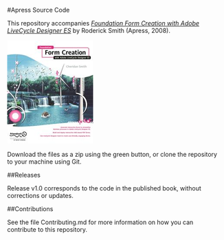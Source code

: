 #Apress Source Code

This repository accompanies [*Foundation Form Creation with Adobe LiveCycle Designer ES*](http://www.apress.com/9781430210030) by Roderick Smith (Apress, 2008).

![Cover image](9781430210030.jpg)

Download the files as a zip using the green button, or clone the repository to your machine using Git.

##Releases

Release v1.0 corresponds to the code in the published book, without corrections or updates.

##Contributions

See the file Contributing.md for more information on how you can contribute to this repository.
